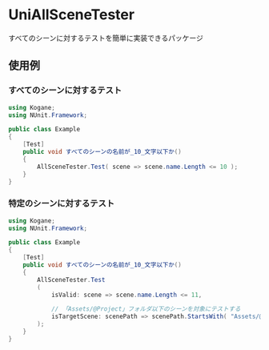 # UniAllSceneTester

すべてのシーンに対するテストを簡単に実装できるパッケージ

## 使用例

### すべてのシーンに対するテスト

```cs
using Kogane;
using NUnit.Framework;

public class Example
{
    [Test]
    public void すべてのシーンの名前が_10_文字以下か()
    {
        AllSceneTester.Test( scene => scene.name.Length <= 10 );
    }
}
```

### 特定のシーンに対するテスト

```cs
using Kogane;
using NUnit.Framework;

public class Example
{
    [Test]
    public void すべてのシーンの名前が_10_文字以下か()
    {
        AllSceneTester.Test
        (
            isValid: scene => scene.name.Length <= 11,

            // 「Assets/@Project」フォルダ以下のシーンを対象にテストする
            isTargetScene: scenePath => scenePath.StartsWith( "Assets/@Project" )
        );
    }
}
```
